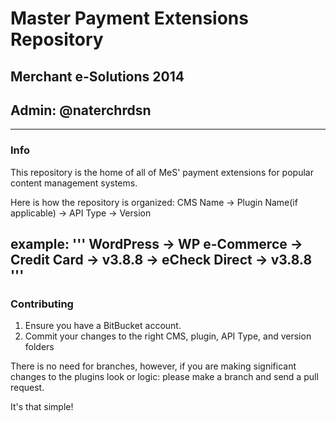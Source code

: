 # Master Payment Extensions Repository 
## Merchant e-Solutions 2014
## Admin: @naterchrdsn

----

### Info

This repository is the home of all of MeS' payment extensions for popular content management systems.

Here is how the repository is organized:
CMS Name -> Plugin Name(if applicable) -> API Type -> Version

example:
'''
WordPress
     -> WP e-Commerce
               -> Credit Card -> v3.8.8
               -> eCheck Direct -> v3.8.8
'''
----

### Contributing

1. Ensure you have a BitBucket account.
2. Commit your changes to the right CMS, plugin, API Type, and version folders

There is no need for branches, however, if you are making significant changes to the plugins look or logic: please make a branch and send a pull request.

It's that simple!
